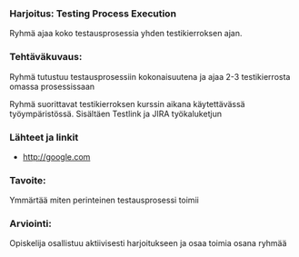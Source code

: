 ### Harjoitus: Testing Process Execution

Ryhmä ajaa koko testausprosessia yhden testikierroksen ajan.

### Tehtäväkuvaus:

Ryhmä tutustuu testausprosessiin kokonaisuutena ja ajaa 2-3 testikierrosta omassa prosessissaan

Ryhmä suorittavat testikierroksen kurssin aikana käytettävässä työympäristössä.
Sisältäen Testlink ja JIRA työkaluketjun

### Lähteet ja linkit

* http://google.com

### Tavoite:

Ymmärtää miten perinteinen testausprosessi toimii



### Arviointi:

Opiskelija osallistuu aktiivisesti harjoitukseen ja osaa toimia osana ryhmää
